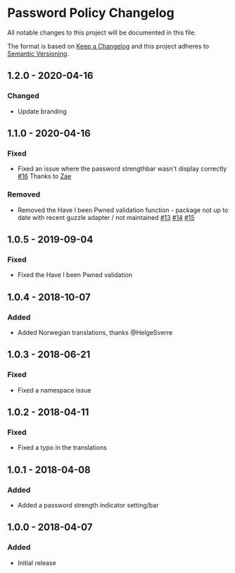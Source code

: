 # Password Policy Changelog

All notable changes to this project will be documented in this file.

The format is based on [Keep a Changelog](http://keepachangelog.com/) and this project adheres to [Semantic Versioning](http://semver.org/).


## 1.2.0 - 2020-04-16

### Changed
- Update branding

## 1.1.0 - 2020-04-16

### Fixed
- Fixed an issue where the password strengthbar wasn't display correctly [#16](https://github.com/percipioglobal/craft-password-policy/issues/16) Thanks to [Zae](https://github.com/Zae)

### Removed
- Removed the Have I been Pwned validation function - package not up to date with recent guzzle adapter / not maintained [#13](https://github.com/percipioglobal/craft-password-policy/issues/14) [#14](https://github.com/percipioglobal/craft-password-policy/issues/14) [#15](https://github.com/percipioglobal/craft-password-policy/issues/15)

## 1.0.5 - 2019-09-04
### Fixed
- Fixed the Have I been Pwned validation

## 1.0.4 - 2018-10-07
### Added
- Added Norwegian translations, thanks @HelgeSverre

## 1.0.3 - 2018-06-21
### Fixed
- Fixed a namespace issue

## 1.0.2 - 2018-04-11
### Fixed
- Fixed a typo in the translations

## 1.0.1 - 2018-04-08
### Added
- Added a password strength indicator setting/bar

## 1.0.0 - 2018-04-07
### Added
- Initial release
